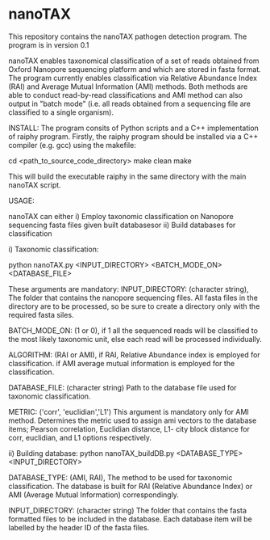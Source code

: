 # nanoTAX
This repository contains the nanoTAX pathogen detection program. The program is in version 0.1

nanoTAX enables taxonomical classification of a set of reads obtained from Oxford Nanopore sequencing platform and which are stored in fasta format. The program currently enables classification via Relative Abundance Index (RAI) and Average Mutual Information (AMI) methods. Both methods are able to conduct read-by-read classifications and AMI method can also output in "batch mode" (i.e. all reads obtained from a sequencing file are classified to a single organism).


INSTALL:
The program consits of Python scripts and a C++ implementation of raiphy program. Firstly, the raiphy program should be installed via a C++ compiler (e.g. gcc) using the makefile:

cd <path_to_source_code_directory>
make clean
make

This will build the executable raiphy in the same directory with the main nanoTAX script.

USAGE:

nanoTAX can either i) Employ taxonomic classification on Nanopore sequencing fasta files given built databasesor ii) Build databases for classification

i) Taxonomic classification:

python nanoTAX.py <INPUT_DIRECTORY> <BATCH_MODE_ON> <ALGORITHM> <DATABASE_FILE> <METRIC>
  
  These arguments are mandatory:
  INPUT_DIRECTORY: (character string), The folder that contains the nanopore sequencing files. All fasta files in the directory are to be processed, so be sure to create a directory only with the required fasta siles.

  BATCH_MODE_ON: (1 or 0), if 1 all the sequenced reads will be classified to the most likely taxonomic unit, else each read will be processed individually.

  ALGORITHM: (RAI or AMI), if RAI, Relative Abundance index is employed for classification. if AMI average mutual information is employed for the classification.

  DATABASE_FILE: (character string) Path to the database file used for taxonomic classification.

  METRIC: ('corr', 'euclidian','L1')  This argument is mandatory only for AMI method. Determines the metric used to assign ami vectors to the database items; Pearson correlation, Euclidian distance, L1- city block distance for corr, euclidian, and L1 options respectively.

 ii) Building database:
 python nanoTAX_buildDB.py  <DATABASE_TYPE> <INPUT_DIRECTORY>

 DATABASE_TYPE: (AMI, RAI), The method to be used for taxonomic classification. The database is built for  RAI (Relative Abundance Index) or AMI (Average Mutual Information) correspondingly.

 INPUT_DIRECTORY: (character string) The folder that contains the fasta formatted files to be included in the database. Each database item will be labelled by the header ID of the fasta files.
